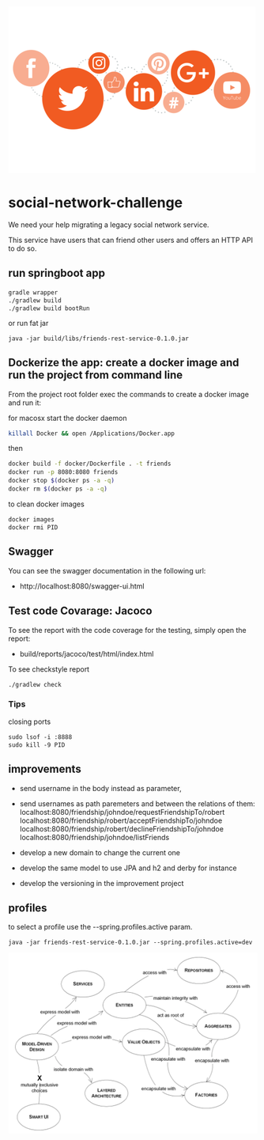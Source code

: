 ![social-networks](./_media/social-networks.png)

# social-network-challenge

We need your help migrating a legacy social network service.

This service have users that can friend other users and offers an HTTP API to do so.

## run springboot app
```
gradle wrapper
./gradlew build
./gradlew build bootRun
```

or run fat jar
```
java -jar build/libs/friends-rest-service-0.1.0.jar
```

## Dockerize the app: create a docker image and run the project from command line
From the project root folder exec the commands to create a docker image and run it:

for macosx start the docker daemon
```bash
killall Docker && open /Applications/Docker.app
```

then
```bash
docker build -f docker/Dockerfile . -t friends
docker run -p 8080:8080 friends
docker stop $(docker ps -a -q)
docker rm $(docker ps -a -q)
```

to clean docker images
```
docker images
docker rmi PID
``` 

## Swagger
You can see the swagger documentation in the following url:
- http://localhost:8080/swagger-ui.html

## Test code Covarage: Jacoco
To see the report with the code coverage for the testing, simply open the report: 
- build/reports/jacoco/test/html/index.html

To see checkstyle report
```
./gradlew check
```

### Tips

closing ports
```
sudo lsof -i :8888
sudo kill -9 PID
```

## improvements

- send username in the body instead as parameter,
- send usernames as path paremeters and between the relations of them: 
localhost:8080/friendship/johndoe/requestFriendshipTo/robert
localhost:8080/friendship/robert/acceptFriendshipTo/johndoe
localhost:8080/friendship/robert/declineFriendshipTo/johndoe
localhost:8080/friendship/johndoe/listFriends

- develop a new domain to change the current one
- develop the same model to use JPA and h2 and derby for instance
- develop the versioning in the improvement project

## profiles

to select a profile use the --spring.profiles.active param.
```
java -jar friends-rest-service-0.1.0.jar --spring.profiles.active=dev
```

![ddd-building-blocks](./_media/ddd-building-blocks.png)